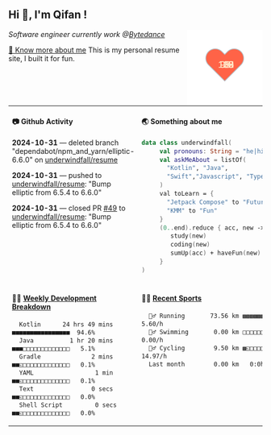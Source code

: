  <h2> Hi 👋, I'm Qifan ! </h2>
 <a href="https://github.com/underwindfall/iBeats"><img align="right" width="150px" src="https://raw.githubusercontent.com/underwindfall/iBeats/main/files/heart.svg"/></a>
 <p><em>Software engineer currently work @<a href="https://www.bytedance.com/en/">Bytedance</a></em></p>
 <p><a href="https://qifanyang.com/resume" target="_blank"> 🔭 Know more about me</a> This is my personal resume site, I built it for fun.</p>
 <table width="960px"><tr><td valign="top" width="50%">

  #### 📷 Github Activity
  <!-- githubActivity starts -->
**2024-10-31** — deleted branch "dependabot/npm_and_yarn/elliptic-6.6.0" on [underwindfall/resume](https://api.github.com/repos/underwindfall/resume)

**2024-10-31** — pushed to [underwindfall/resume](https://api.github.com/repos/underwindfall/resume): "Bump elliptic from 6.5.4 to 6.6.0"

**2024-10-31** — closed PR [#49](https://api.github.com/repos/underwindfall/resume/pulls/49) to [underwindfall/resume](https://api.github.com/repos/underwindfall/resume): "Bump elliptic from 6.5.4 to 6.6.0"
  <!-- githubActivity ends -->
  </td><td valign="top" width="50%">

  #### 🌏 Something about me
  <!-- profile starts -->
  ```kotlin
  data class underwindfall(
       val pronouns: String = "he|him",
       val askMeAbout = listOf(
         "Kotlin", "Java",
         "Swift","Javascript", "Typescript"
       )
       val toLearn = {
         "Jetpack Compose" to "Future",
         "KMM" to "Fun"
       }
       (0..end).reduce { acc, new ->
          study(new)
          coding(new)
          sumUp(acc) + haveFun(new)
       }
  )
  ```
  <!-- profile ends -->
  </td></tr><tr><td valign="top" width="50%">
  
  #### 🏊‍♂️ <a href="https://gist.github.com/underwindfall/377ee88ba1fabd1e93516e48ca9c61eb" target="_blank">Weekly Development Breakdown</a>
   <!-- codeTime starts -->
   ```text
     Kotlin      24 hrs 49 mins  ■■■■■■■■■■■■■■■■  94.6%
     Java          1 hr 20 mins  ■■■□□□□□□□□□□□□□   5.1%
     Gradle              2 mins  ■■◱□□□□□□□□□□□□□   0.1%
     YAML                 1 min  ■■◱□□□□□□□□□□□□□   0.1%
     Text                0 secs  ■■◱□□□□□□□□□□□□□   0.0%
     Shell Script         0 secs  ■■◱□□□□□□□□□□□□□   0.0%
   ```
   <!-- codeTime starts -->
   </td>
   <td valign="top" width="50%">

   #### 🤾‍♂️ <a href="https://gist.github.com/underwindfall/76198d6f6918f9f94d022c8ad881f98b" target="_blank">Recent Sports</a>

   <!-- Sports starts -->
   ```text
     ‍🏃‍♂️ Running       73.56 km ▩▩▩▩▩▩▩▩▩▩▨□  5.60/h
     🏊‍♂️ Swimming       0.00 km □□□□□□□□□□□□  0.00/h
     🚴‍♂️ Cycling        9.50 km ▩◱□□□□□□□□□□ 14.97/h
     Last month        0.00 km   0:0h
   ```
   <!-- Sports ends -->
   </td></tr></table>